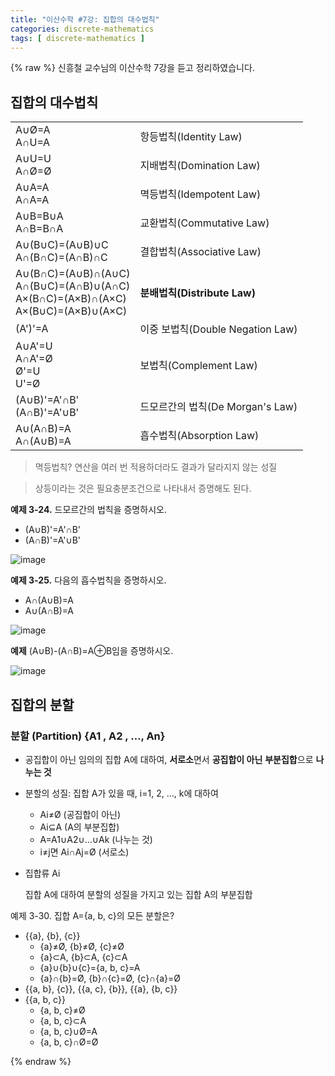 ```yaml
---
title: "이산수학 #7강: 집합의 대수법칙"
categories: discrete-mathematics
tags: [ discrete-mathematics ]
---
```

{% raw %}
신흥철 교수님의 이산수학 7강을 듣고 정리하였습니다.

## 집합의 대수법칙

|                                                              |                                  |
| ------------------------------------------------------------ | -------------------------------- |
| A∪Ø=A<br />A∩U=A                                             | 항등법칙(Identity Law)           |
| A∪U=U<br />A∩Ø=Ø                                             | 지배법칙(Domination Law)         |
| A∪A=A<br />A∩A=A                                             | 멱등법칙(Idempotent Law)         |
| A∪B=B∪A<br />A∩B=B∩A                                         | 교환법칙(Commutative Law)        |
| A∪(B∪C)=(A∪B)∪C<br />A∩(B∩C)=(A∩B)∩C                         | 결합법칙(Associative Law)        |
| A∪(B∩C)=(A∪B)∩(A∪C)<br />A∩(B∪C)=(A∩B)∪(A∩C)<br />A×(B∩C)=(A×B)∩(A×C)<br />A×(B∪C)=(A×B)∪(A×C) | **분배법칙(Distribute Law)**     |
| (A')'=A                                                      | 이중 보법칙(Double Negation Law) |
| A∪A'=U<br />A∩A'=Ø<br />Ø'=U<br />U'=Ø                       | 보법칙(Complement Law)           |
| (A∪B)'=A'∩B'<br />(A∩B)'=A'∪B'                               | 드모르간의 법칙(De Morgan's Law) |
| A∪(A∩B)=A<br />A∩(A∪B)=A                                     | 흡수법칙(Absorption Law)         |

> 멱등법칙? 연산을 여러 번 적용하더라도 결과가 달라지지 않는 성질

> 상등이라는 것은 필요충분조건으로 나타내서 증명해도 된다.  

**예제 3-24.** 드모르간의 법칙을 증명하시오.

- (A∪B)'=A'∩B'
- (A∩B)'=A'∪B'

![image](https://user-images.githubusercontent.com/50407047/95010849-9e2bc980-0667-11eb-80c2-ed2c7325d3ba.png)



**예제 3-25.** 다음의 흡수법칙을 증명하시오.

- A∩(A∪B)=A
- A∪(A∩B)=A

![image](https://user-images.githubusercontent.com/50407047/95010857-a4ba4100-0667-11eb-8510-ab5efe4ce502.png)



**예제**  (A∪B)-(A∩B)=A⊕B임을 증명하시오.

![image](https://user-images.githubusercontent.com/50407047/95010863-aedc3f80-0667-11eb-9ae3-0b0e1ac0b5d8.png)

## 집합의 분할

### 분할 (Partition) {A1 , A2 , …, An}

- 공집합이 아닌 임의의 집합 A에 대하여, **서로소**면서 **공집합이 아닌** **부분집합**으로 **나누는 것**
- 분할의 성질: 집합 A가 있을 때, i=1, 2, …, k에 대하여
  - Ai≠Ø (공집합이 아닌)
  - Ai⊆A (A의 부분집합)
  - A=A1∪A2∪…∪Ak (나누는 것) 
  - i≠j면 Ai∩Aj=Ø (서로소)

- 집합류 Ai

  집합 A에 대하여 분할의 성질을 가지고 있는 집합 A의 부분집합



예제 3-30. 집합 A={a, b, c}의 모든 분할은?

- {{a}, {b}, {c}}
  - {a}≠Ø, {b}≠Ø, {c}≠Ø
  - {a}⊂A, {b}⊂A, {c}⊂A
  - {a}∪{b}∪{c}={a, b, c}=A
  - {a}∩{b}=Ø, {b}∩{c}=Ø, {c}∩{a}=Ø
- {{a, b}, {c}}, {{a, c}, {b}}, {{a}, {b, c}}
- {{a, b, c}}
  - {a, b, c}≠Ø
  - {a, b, c}⊂A
  - {a, b, c}∪Ø=A
  - {a, b, c}∩Ø=Ø

{% endraw %}
